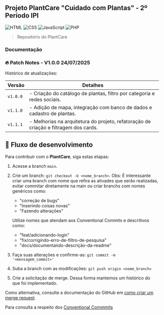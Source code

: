 ## Projeto PlantCare "Cuidado com Plantas" - 2º Período IPI

![HTML](https://img.shields.io/badge/HTML5-E34F26?style=for-the-badge&logo=html5&logoColor=white)
![CSS](https://img.shields.io/badge/CSS3-1572B6?style=for-the-badge&logo=css3&logoColor=white)
![JavaScript](https://img.shields.io/badge/JavaScript-F7DF1E?style=for-the-badge&logo=javascript&logoColor=black)
![PHP](https://img.shields.io/badge/PHP-777BB4?style=for-the-badge&logo=php&logoColor=white)

> Repositório do PlantCare
### Documentação

### 🔥 Patch Notes - V1.0.0 24/07/2025

Histórico de atualizações:

|   Versão      |           Detalhes            |
|---------------|-------------------------------|
|    `v1.0.0`      |    - Criação do catálogo de plantas, filtro por categoria e redes sociais.
|    `v1.1.0`      |    - Adição de mapa, integração com banco de dados e cadastro de plantas.
|    `v1.1.1`      |    - Melhorias na arquitetura do projeto, refatoração de criação e filtragem dos cards.

## 📝 Fluxo de desenvolvimento

Para contribuir com o **PlantCare**, siga estas etapas:

1. Acesse a branch `main`.
2. Crie um branch: `git checkout -b <nome_branch>`. Obs: É interessante criar uma branch com nome que refira as ativades que serão realizadas, evitar commitar diretamente na main ou criar branchs com nomes genéricos como:
    - "correção de bugs"
    - "Inserindo coisas novas"
    - "Fazendo alterações"

    Utilize nomes que atendam aos Conventional Commits e descritivos como:
    - "feat/adicionando-login"
    - "fix/corrigindo-erro-de-filtro-de-pesquisa"
    - "docs/documentando-descrição-da-readme"

3. Faça suas alterações e confirme-as: `git commit -m '<mensagem_commit>'`
4. Suba a branch com as modificações: `git push origin <nome_branch>`
5. Crie a solicitação de merge. Dessa forma mantemos um histórico do que foi implementado.

Como alternativa, consulte a documentação do GitHub em [como criar um merge request](https://help.github.com/en/github/collaborating-with-issues-and-pull-requests/creating-a-pull-request).

Para consulta a respeito dos [Conventional Commmits](https://www.conventionalcommits.org/en/v1.0.0/)
